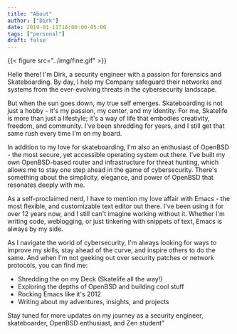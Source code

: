 ```yaml
---
title: "About"
author: ["Dirk"]
date: 2019-01-11T16:00:00-05:00
tags: ["personal"]
draft: false
---
```


{{< figure src="../img/fine.gif" >}}

Hello there! I'm Dirk, a security engineer with a passion for forensics
and Skateboarding. By day, I help my Company safeguard their networks
and systems from the ever-evolving threats in the cybersecurity
landscape.

But when the sun goes down, my true self emerges. Skateboarding is not
just a hobby - it's my passion, my center, and my identity. For me,
Skatelife is more than just a lifestyle; it's a way of life that
embodies creativity, freedom, and community. I've been shredding for
years, and I still get that same rush every time I'm on my board.

In addition to my love for skateboarding, I'm also an enthusiast of
OpenBSD - the most secure, yet accessible operating system out there.
I've built my own OpenBSD-based router and infrastructure for threat
hunting, which allows me to stay one step ahead in the game of
cybersecurity. There's something about the simplicity, elegance, and
power of OpenBSD that resonates deeply with me.

As a self-proclaimed nerd, I have to mention my love affair with Emacs -
the most flexible, and customizable text editor out there. I've been
using it for over 12 years now, and I still can't imagine working
without it. Whether I'm writing code, weblogging, or just tinkering with
snippets of text, Emacs is always by my side.

As I navigate the world of cybersecurity, I'm always looking for ways to
improve my skills, stay ahead of the curve, and inspire others to do the
same. And when I'm not geeking out over security patches or network
protocols, you can find me:

-   Shredding the on my Deck (Skatelife all the way!)
-   Exploring the depths of OpenBSD and building cool stuff
-   Rocking Emacs like it's 2012
-   Writing about my adventures, insights, and projects

Stay tuned for more updates on my journey as a security engineer,
skateboarder, OpenBSD enthusiast, and Zen student”
